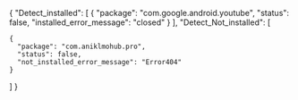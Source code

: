 {
  "Detect_installed": [
    {
      "package": "com.google.android.youtube",
      "status": false,
      "installed_error_message": "closed"
    }
  ],
  "Detect_Not_installed": [

    {
      "package": "com.aniklmohub.pro",
      "status": false,
      "not_installed_error_message": "Error404"
    }
  ]
}

